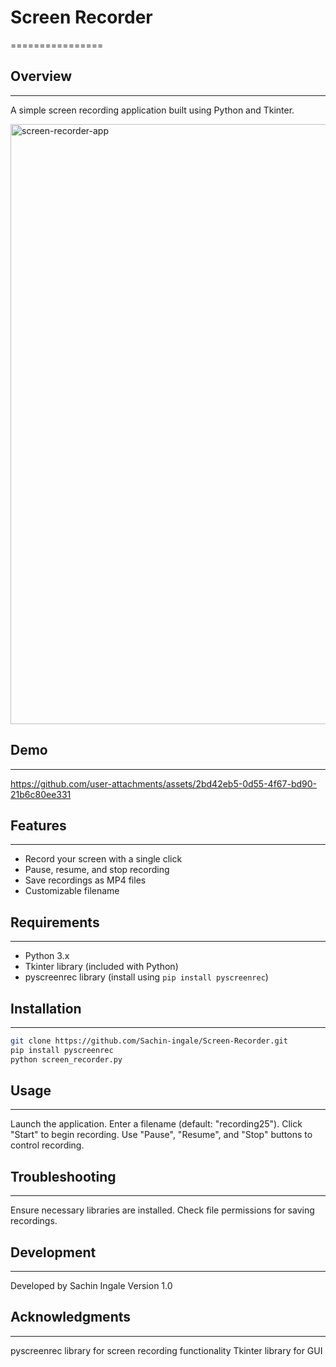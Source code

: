 # Screen Recorder
================


## Overview
-----------

A simple screen recording application built using Python and Tkinter.

<img width="960" alt="screen-recorder-app" src="https://github.com/user-attachments/assets/95f6c39e-30b1-48cd-bf89-f8112875b7f2">


## Demo
-------

https://github.com/user-attachments/assets/2bd42eb5-0d55-4f67-bd90-21b6c80ee331


## Features
-----------

* Record your screen with a single click
* Pause, resume, and stop recording
* Save recordings as MP4 files
* Customizable filename


## Requirements
---------------

* Python 3.x
* Tkinter library (included with Python)
* pyscreenrec library (install using `pip install pyscreenrec`)


## Installation
---------------

```bash
git clone https://github.com/Sachin-ingale/Screen-Recorder.git
pip install pyscreenrec
python screen_recorder.py
```


## Usage
-----
Launch the application.
Enter a filename (default: "recording25").
Click "Start" to begin recording.
Use "Pause", "Resume", and "Stop" buttons to control recording.


## Troubleshooting
-----------------
Ensure necessary libraries are installed.
Check file permissions for saving recordings.


## Development
-------------
Developed by Sachin Ingale
Version 1.0


## Acknowledgments
-----------------
pyscreenrec library for screen recording functionality
Tkinter library for GUI
